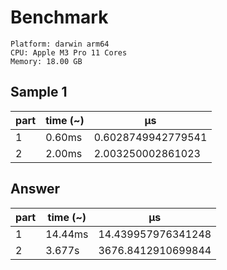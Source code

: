 # Benchmark

```
Platform: darwin arm64
CPU: Apple M3 Pro 11 Cores
Memory: 18.00 GB
```

## Sample 1

| part | time (~) | μs                 |
| ---- | -------- | ------------------ |
| 1    | 0.60ms   | 0.6028749942779541 |
| 2    | 2.00ms   | 2.003250002861023  |

## Answer

| part | time (~) | μs                 |
| ---- | -------- | ------------------ |
| 1    | 14.44ms  | 14.439957976341248 |
| 2    | 3.677s   | 3676.8412910699844 |
